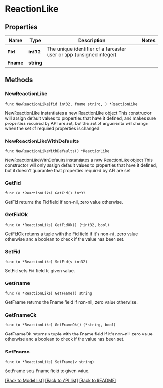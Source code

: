 # ReactionLike

## Properties

Name | Type | Description | Notes
------------ | ------------- | ------------- | -------------
**Fid** | **int32** | The unique identifier of a farcaster user or app (unsigned integer) | 
**Fname** | **string** |  | 

## Methods

### NewReactionLike

`func NewReactionLike(fid int32, fname string, ) *ReactionLike`

NewReactionLike instantiates a new ReactionLike object
This constructor will assign default values to properties that have it defined,
and makes sure properties required by API are set, but the set of arguments
will change when the set of required properties is changed

### NewReactionLikeWithDefaults

`func NewReactionLikeWithDefaults() *ReactionLike`

NewReactionLikeWithDefaults instantiates a new ReactionLike object
This constructor will only assign default values to properties that have it defined,
but it doesn't guarantee that properties required by API are set

### GetFid

`func (o *ReactionLike) GetFid() int32`

GetFid returns the Fid field if non-nil, zero value otherwise.

### GetFidOk

`func (o *ReactionLike) GetFidOk() (*int32, bool)`

GetFidOk returns a tuple with the Fid field if it's non-nil, zero value otherwise
and a boolean to check if the value has been set.

### SetFid

`func (o *ReactionLike) SetFid(v int32)`

SetFid sets Fid field to given value.


### GetFname

`func (o *ReactionLike) GetFname() string`

GetFname returns the Fname field if non-nil, zero value otherwise.

### GetFnameOk

`func (o *ReactionLike) GetFnameOk() (*string, bool)`

GetFnameOk returns a tuple with the Fname field if it's non-nil, zero value otherwise
and a boolean to check if the value has been set.

### SetFname

`func (o *ReactionLike) SetFname(v string)`

SetFname sets Fname field to given value.



[[Back to Model list]](../README.md#documentation-for-models) [[Back to API list]](../README.md#documentation-for-api-endpoints) [[Back to README]](../README.md)


